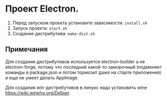 Проект Electron.
================

1. Перед запуском проекта установите зависимости: `install.sh`
2. Запуск проекта: `start.sh`
3. Создание дистрибутива: `make-dist.sh`

Примечания
----------
Для создания дистрибутивов используется electron-builder а не electron-forge,
потому что последний какой-то заморочный (подменяет команды в package.json и потом тормозит даже на старте приложения) и еще не умеет делать AppImage.

Для создания win-дистрибутивов в линукс надо установить wine
https://wiki.winehq.org/Debian